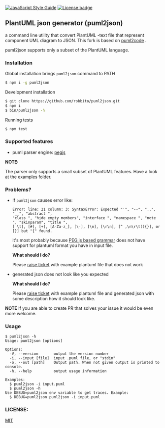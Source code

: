 [![JavaScript Style Guide](https://img.shields.io/badge/code_style-standard-brightgreen.svg)](https://standardjs.com)
[![License badge](https://img.shields.io/badge/license-MIT-blue.svg)](https://img.shields.io) 


## PlantUML json generator (puml2json)

a command line utility that convert PlantUML -text file that represent component UML diagram to JSON.
This fork is based on [puml2code]() .

puml2json supports only a subset of the PlantUML language.

### Installation

Global installation brings `puml2json` command to PATH
```bash
$ npm i -g puml2json
```

Development installation
```bash
$ git clone https://github.com/robbito/puml2json.git
$ npm i
$ bin/puml2json -h
```

Running tests
```bash
$ npm test
```

### Supported features
* puml parser engine: [pegjs](http://pegjs.org)

**NOTE:**

The parser only supports a small subset of PlantUML features. Have a look at the examples folder.

### Problems?

* If `puml2json` causes error like:
    ```
    Error: line: 21 column: 3: SyntaxError: Expected "'", "--", "..", "__", "abstract ", 
    "class ", "hide empty members", "interface ", "namespace ", "note ", "skinparam", "title ",
    [ \t], [#], [+], [A-Za-z_], [\-], [\n], [\r\n], [^ ,\n\r\t(){}], or [}] but "{" found.
    ```
    it's most probably because [PEG.js based grammar](src/parser/plantuml.pegjs) does not have support 
    for plantuml format you have in input file. 
    
    **What should I do?**
    
    Please [raise ticket](https://github.com/robbito/puml2json/issues/new?template=grammar.md) with example plantuml file that does not work

* generated json does not look like you expected
    
    **What should I do?**
    
    Please [raise ticket](https://github.com/robbito/puml2json/issues/new?template=output.md) with example plantuml file and generated json
    with some description how it should look like.


**NOTE** If you are able to create PR that solves your issue it would be even more welcome.

### Usage

```
$ puml2json -h
Usage: puml2json [options]

Options:
  -V, --version       output the version number
  -i, --input [file]  input .puml file, or "stdin"
  -o, --out [path]    Output path. When not given output is printed to console.
  -h, --help          output usage information

Examples:
  $ puml2json -i input.puml
  $ puml2json -h
Use DEBUG=puml2json env variable to get traces. Example:
  $ DEBUG=puml2json puml2json -i input.puml
```

### LICENSE:
[MIT](LICENSE)
